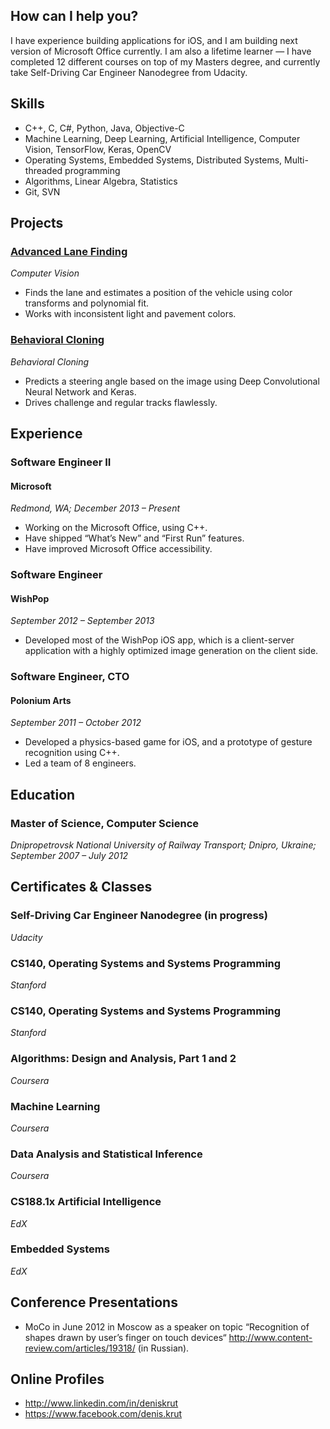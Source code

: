 ## How can I help you?
I have experience building applications for iOS, and I am building next version of Microsoft Office currently. I am also a lifetime learner — I have completed 12 different courses on top of my Masters degree, and currently take Self-Driving Car Engineer Nanodegree from Udacity.

## Skills
* C++, C, C#, Python, Java, Objective-C
* Machine Learning, Deep Learning, Artificial Intelligence, Computer Vision, TensorFlow, Keras, OpenCV
* Operating Systems, Embedded Systems, Distributed Systems, Multi-threaded programming
* Algorithms, Linear Algebra, Statistics
* Git, SVN

## Projects
### [Advanced Lane Finding](https://github.com/deniskrut/Advanced-Lane-Finding)
_Computer Vision_
* Finds the lane and estimates a position of the vehicle using color transforms and polynomial fit.
* Works with inconsistent light and pavement colors.

### [Behavioral Cloning](https://github.com/deniskrut/CarND-behavioral-cloning)
_Behavioral Cloning_
* Predicts a steering angle based on the image using Deep Convolutional Neural Network and Keras.
* Drives challenge and regular tracks flawlessly.

## Experience
### Software Engineer II
#### Microsoft
_Redmond, WA; December 2013 – Present_
* Working on the Microsoft Office, using C++.
* Have shipped “What’s New” and “First Run” features.
* Have improved Microsoft Office accessibility.

### Software Engineer
#### WishPop
_September 2012 – September 2013_
* Developed most of the WishPop iOS app, which is a client-server application with a highly optimized image generation on the client side.

### Software Engineer, CTO
#### Polonium Arts
_September 2011 – October 2012_
* Developed a physics-based game for iOS, and a prototype of gesture recognition using C++.
* Led a team of 8 engineers.

## Education
### Master of Science, Computer Science
_Dnipropetrovsk National University of Railway Transport; Dnipro, Ukraine; September 2007 – July 2012_

## Certificates & Classes
### Self-Driving Car Engineer Nanodegree (in progress)
_Udacity_

### CS140, Operating Systems and Systems Programming
_Stanford_

### CS140, Operating Systems and Systems Programming
_Stanford_

### Algorithms: Design and Analysis, Part 1 and 2
_Coursera_

### Machine Learning
_Coursera_

### Data Analysis and Statistical Inference
_Coursera_

### CS188.1x Artificial Intelligence
_EdX_

### Embedded Systems
_EdX_

## Conference Presentations
* MoCo in June 2012 in Moscow as a speaker on topic “Recognition of shapes drawn by user’s finger on touch devices“ http://www.content-review.com/articles/19318/ (in Russian).

## Online Profiles
* http://www.linkedin.com/in/deniskrut
* https://www.facebook.com/denis.krut

